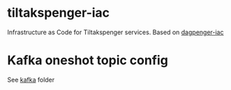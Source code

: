 # tiltakspenger-iac
Infrastructure as Code for Tiltakspenger services. Based on [dagpenger-iac](https://github.com/navikt/dagpenger-iac)

# Kafka oneshot topic config

See [kafka](kafka/README.md) folder
